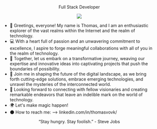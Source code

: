 
<p align="center">
Full Stack Developer 
</p>
<p align="center">
<img src="https://github.com/Thomasvovk/Thomasvovk/assets/127060122/e12987fc-0cf1-4bb9-8bd9-6911d07cf75b" />
</p>

- 👋 Greetings, everyone! My name is Thomas, and I am an enthusiastic explorer of the vast realms within the Internet and the realm of technology. 
- 💻 With a heart full of passion and an unwavering commitment to excellence, I aspire to forge meaningful collaborations with all of you in the realm of technology.
- 🤝 Together, let us embark on a transformative journey, weaving our expertise and innovative ideas into captivating projects that push the boundaries of possibility.
- 🤍 Join me in shaping the future of the digital landscape, as we bring forth cutting-edge solutions, embrace emerging technologies, and unravel the mysteries of the interconnected world.
- 🚀 Looking forward to connecting with fellow visionaries and creating remarkable endeavors that leave an indelible mark on the world of technology.
- 🌍 Let's make magic happen!
- 🌑 How to reach me: --> linkedin.com/in/thomasvovk/

<p align="center">
“Stay hungry. Stay foolish.” - Steve Jobs
</p>




<!---
Thomasvovk/Thomasvovk is a ✨ special ✨ repository because its `README.md` (this file) appears on your GitHub profile.
You can click the Preview link to take a look at your changes.
--->

